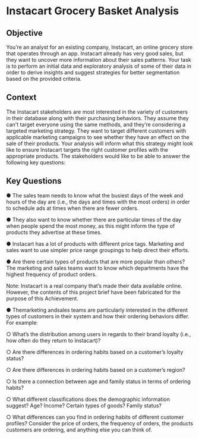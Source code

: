 # Instacart Grocery Basket Analysis
## Objective
 You’re an analyst for an existing company, Instacart, an online grocery store
 that operates through an app. Instacart already has very good sales, but they
 want to uncover more information about their sales patterns. Your task is to
 perform an initial data and exploratory analysis of some of their data in order
 to derive insights and suggest strategies for better segmentation based on
 the provided criteria.
 ## Context
 The Instacart stakeholders are most interested in the variety of customers in their database
 along with their purchasing behaviors. They assume they can't target everyone using the
 same methods, and they’re considering a targeted marketing strategy. They want to target
 different customers with applicable marketing campaigns to see whether they have an effect
 on the sale of their products. Your analysis will inform what this strategy might look like to
 ensure Instacart targets the right customer profiles with the appropriate products. The
 stakeholders would like to be able to answer the following key questions:
 ## Key Questions
 ● The sales team needs to know what the busiest days of the week and hours of the
 day are (i.e., the days and times with the most orders) in order to schedule ads at
 times when there are fewer orders.
 
 ● They also want to know whether there are particular times of the day when people
 spend the most money, as this might inform the type of products they advertise at
 these times.
 
 ● Instacart has a lot of products with different price tags. Marketing and sales want to
 use simpler price range groupings to help direct their efforts.
 
 ● Are there certain types of products that are more popular than others? The marketing
 and sales teams want to know which departments have the highest frequency of
 product orders.
 
 Note: Instacart is a real company that’s made their data available online. However, the contents of this project brief
 have been fabricated for the purpose of this Achievement.

● Themarketing andsales teams are particularly interested in the different types of
 customers in their system and how their ordering behaviors differ. For example:
 
 ○ What’s the distribution among users in regards to their brand loyalty (i.e., how
 often do they return to Instacart)?
 
 ○ Are there differences in ordering habits based on a customer’s loyalty status?
 
 ○ Are there differences in ordering habits based on a customer’s region?
 
 ○ Is there a connection between age and family status in terms of ordering
 habits?
 
 ○ What different classifications does the demographic information suggest?
 Age? Income? Certain types of goods? Family status?
 
 ○ What differences can you find in ordering habits of different customer
 profiles? Consider the price of orders, the frequency of orders, the products
 customers are ordering, and anything else you can think of.
